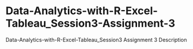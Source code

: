 # Data-Analytics-with-R-Excel-Tableau_Session3-Assignment-3
Data-Analytics-with-R-Excel-Tableau_Session3 Assignment 3 Description
